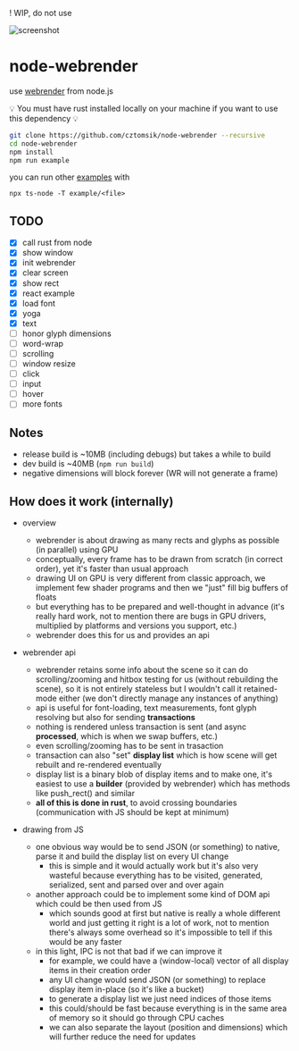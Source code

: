 ! WIP, do not use

![screenshot](https://pbs.twimg.com/media/DsMyYURXgAA64Xi.jpg:large)

# node-webrender
use [webrender](https://github.com/servo/webrender) from node.js

:bulb: You must have rust installed locally on your machine if you want to use this dependency :bulb:

```bash
git clone https://github.com/cztomsik/node-webrender --recursive
cd node-webrender
npm install
npm run example
```

you can run other [examples](./example) with

```
npx ts-node -T example/<file>
```


## TODO

- [x] call rust from node
- [x] show window
- [x] init webrender
- [x] clear screen
- [x] show rect
- [x] react example
- [x] load font
- [x] yoga
- [x] text
- [ ] honor glyph dimensions
- [ ] word-wrap
- [ ] scrolling
- [ ] window resize
- [ ] click
- [ ] input
- [ ] hover
- [ ] more fonts

## Notes
- release build is ~10MB (including debugs) but takes a while to build
- dev build is ~40MB (`npm run build`)
- negative dimensions will block forever (WR will not generate a frame)

## How does it work (internally)
- overview
  - webrender is about drawing as many rects and glyphs as possible (in parallel) using GPU
  - conceptually, every frame has to be drawn from scratch (in correct order), yet it's faster than usual approach
  - drawing UI on GPU is very different from classic approach, we implement few shader programs and then we "just" fill big buffers of floats
  - but everything has to be prepared and well-thought in advance (it's really hard work, not to mention there are bugs in GPU drivers, multiplied by platforms and versions you support, etc.)
  - webrender does this for us and provides an api

- webrender api
  - webrender retains some info about the scene so it can do scrolling/zooming and hitbox testing for us (without rebuilding the scene), so it is not entirely stateless but I wouldn't call it retained-mode either (we don't directly manage any instances of anything)
  - api is useful for font-loading, text measurements, font glyph resolving but also for sending **transactions**
  - nothing is rendered unless transaction is sent (and async **processed**, which is when we swap buffers, etc.)
  - even scrolling/zooming has to be sent in trasaction
  - transaction can also "set" **display list** which is how scene will get rebuilt and re-rendered eventually
  - display list is a binary blob of display items and to make one, it's easiest to use a **builder** (provided by webrender) which has methods like push_rect() and similar
  - **all of this is done in rust**, to avoid crossing boundaries (communication with JS should be kept at minimum)

- drawing from JS
  - one obvious way would be to send JSON (or something) to native, parse it and build the display list on every UI change
    - this is simple and it would actually work but it's also very wasteful because everything has to be visited, generated, serialized, sent and parsed over and over again
  - another approach could be to implement some kind of DOM api which could be then used from JS
    - which sounds good at first but native is really a whole different world and just getting it right is a lot of work, not to mention there's always some overhead so it's impossible to tell if this would be any faster
  - in this light, IPC is not that bad if we can improve it
    - for example, we could have a (window-local) vector of all display items in their creation order
    - any UI change would send JSON (or something) to replace display item in-place (so it's like a bucket)
    - to generate a display list we just need indices of those items
    - this could/should be fast because everything is in the same area of memory so it should go through CPU caches
    - we can also separate the layout (position and dimensions) which will further reduce the need for updates
